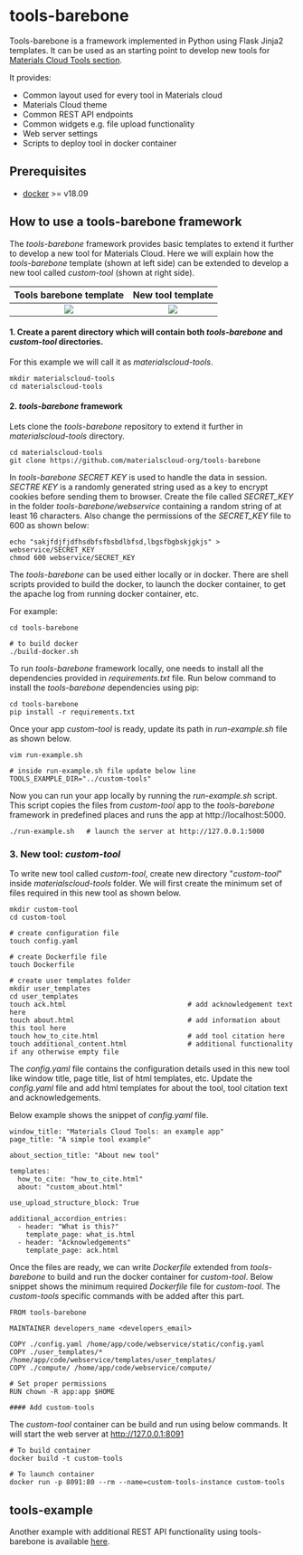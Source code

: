 # tools-barebone

Tools-barebone is a framework implemented in Python using Flask Jinja2 templates. 
It can be used as an starting point to develop new tools for 
[Materials Cloud Tools section](https://www.materialscloud.org/work/tools/options).

It provides:

* Common layout used for every tool in Materials cloud
* Materials Cloud theme
* Common REST API endpoints
* Common widgets e.g. file upload functionality
* Web server settings
* Scripts to deploy tool in docker container

## Prerequisites

* [docker](https://www.docker.com/) >= v18.09

## How to use a tools-barebone framework

The _tools-barebone_ framework provides basic templates to extend it further to develop 
a new tool for Materials Cloud. Here we will explain how the _tools-barebone_ template (shown
at left side) can be extended to develop a new tool called _custom-tool_ (shown at
right side).

Tools barebone template    |  New tool template
:-------------------------:|:-------------------------:
![](https://github.com/materialscloud-org/tools-barebone/blob/master/webservice/static/img/tools-barebone.png)  |  ![](https://github.com/materialscloud-org/tools-barebone/blob/master/webservice/static/img/tools-example.png)


#### 1. Create a parent directory which will contain both _tools-barebone_ and _custom-tool_ directories.

For this example we will call it as _materialscloud-tools_. 

```
mkdir materialscloud-tools
cd materialscloud-tools
```


#### 2. _tools-barebone_ framework

Lets clone the _tools-barebone_ repository to extend it further in _materialscloud-tools_ directory.

```
cd materialscloud-tools
git clone https://github.com/materialscloud-org/tools-barebone
```

In _tools-barebone_ _SECRET KEY_ is used to handle the data in session. _SECTRE KEY_ is a 
randomly generated string used as a key to encrypt cookies before sending them to browser. Create 
the file called _SECRET_KEY_ in the folder _tools-barebone/webservice_ containing a random
string of at least 16 characters. Also change the permissions of the _SECRET_KEY_ file to 600 as shown below:

```
echo "sakjfdjfjdfhsdbfsfbsbdlbfsd,lbgsfbgbskjgkjs" > webservice/SECRET_KEY
chmod 600 webservice/SECRET_KEY
```

The _tools-barebone_ can be used either locally or in docker. There are shell scripts provided 
to build the docker, to launch the docker container, to get the apache log from running docker container, etc.

For example:

```
cd tools-barebone

# to build docker
./build-docker.sh
```


To run _tools-barebone_ framework locally, one needs to install all the dependencies provided 
in _requirements.txt_ file. Run below command to install the _tools-barebone_ dependencies using pip:

```
cd tools-barebone
pip install -r requirements.txt
```

Once your app _custom-tool_ is ready, update its path in _run-example.sh_ file as shown below.

```
vim run-example.sh

# inside run-example.sh file update below line
TOOLS_EXAMPLE_DIR="../custom-tools"
```

Now you can run your app locally by running the _run-example.sh_ script. This script copies the files from
_custom-tool_ app to the _tools-barebone_ framework in predefined places and runs the app 
at http://localhost:5000.

```
./run-example.sh   # launch the server at http://127.0.0.1:5000
```


### 3. New tool: _custom-tool_

To write new tool called _custom-tool_, create new directory "_custom-tool_" inside 
_materialscloud-tools_ folder. We will first create the minimum set of files required
in this new tool as shown below.

```
mkdir custom-tool
cd custom-tool

# create configuration file
touch config.yaml

# create Dockerfile file
touch Dockerfile

# create user templates folder
mkdir user_templates
cd user_templates
touch ack.html                              # add acknowledgement text here
touch about.html                            # add information about this tool here
touch how_to_cite.html                      # add tool citation here
touch additional_content.html               # additional functionality if any otherwise empty file

```

The _config.yaml_ file contains the configuration details used in this new tool like window title, 
page title, list of html templates, etc. Update the _config.yaml_ file and add html templates 
for about the tool, tool citation text and acknowledgements. 

Below example shows the snippet of _config.yaml_ file. 

```
window_title: "Materials Cloud Tools: an example app"
page_title: "A simple tool example"

about_section_title: "About new tool"

templates:
  how_to_cite: "how_to_cite.html"
  about: "custom_about.html"

use_upload_structure_block: True

additional_accordion_entries:
  - header: "What is this?"
    template_page: what_is.html
  - header: "Acknowledgements"
    template_page: ack.html

```

Once the files are ready, we can write _Dockerfile_ extended from _tools-barebone_
to build and run the docker container for _custom-tool_. Below snippet shows the minimum required
_Dockerfile_ file for _custom-tool_. The _custom-tools_ specific commands with be added after this part.
 
```
FROM tools-barebone

MAINTAINER developers_name <developers_email>

COPY ./config.yaml /home/app/code/webservice/static/config.yaml
COPY ./user_templates/* /home/app/code/webservice/templates/user_templates/
COPY ./compute/ /home/app/code/webservice/compute/

# Set proper permissions
RUN chown -R app:app $HOME

#### Add custom-tools
```

The _custom-tool_ container can be build and run using below commands. It will start the web 
server at http://127.0.0.1:8091

```
# To build container
docker build -t custom-tools
  
# To launch container
docker run -p 8091:80 --rm --name=custom-tools-instance custom-tools  
```

## tools-example

Another example with additional REST API functionality using tools-barebone is available 
[here](https://github.com/materialscloud-org/tools-example).
